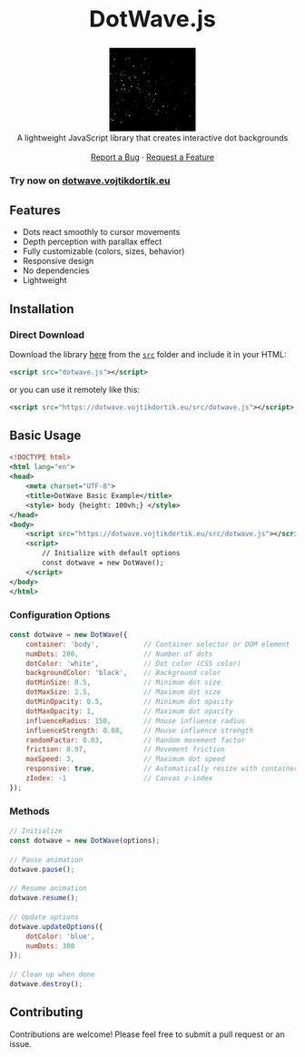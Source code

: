 <h1 align="center" style="font-size: 40px">DotWave.js</h1>


  <p align="center">
    <img src="https://raw.githubusercontent.com/jsem-nerad/DotWave.js/refs/heads/main/images/preview.png" style="width: 30%; height: auto;" alt="Preview screenshot">
    <br />
    A lightweight JavaScript library that creates interactive dot backgrounds
    <br />
    <br />
    <a href="https://github.com/jsem-nerad/DotWave.js/issues/new?labels=bug&template=bug-report---.md">Report a Bug</a>
    ·
    <a href="https://github.com/jsem-nerad/DotWave.js/issues/new?labels=enhancement&template=feature-request---.md">Request a Feature</a>
  </p>
</div>



<!-- TABLE OF CONTENTS 
<details>
  <summary>Table of Contents</summary>
  <ol>
    <li><a href="#about">About</a></li>
    <li>
      <a href="#"></a>
    </li>
    <li>
      <a href="#"></a>
    </li>
    <li><a href="#"></a></li>
    <li><a href="#usage">Usage</a></li>
    <li><a href="#to-do">To-Do</a></li>
    <li><a href="#license">License</a></li>
  </ol>
</details> -->

### Try now on [dotwave.vojtikdortik.eu](https://dotwave.vojtikdortik.eu/)



## Features

- Dots react smoothly to cursor movements
- Depth perception with parallax effect
- Fully customizable (colors, sizes, behavior)
- Responsive design
- No dependencies
- Lightweight 

## Installation

### Direct Download
Download the library [here](https://github.com/jsem-nerad/DotWave.js/blob/main/src/dotwave.js) from the [`src`](https://github.com/jsem-nerad/DotWave.js/tree/main/src) folder and include it in your HTML:
```xml
<script src="dotwave.js"></script>
```
or you can use it remotely like this:
```xml
<script src="https://dotwave.vojtikdortik.eu/src/dotwave.js"></script>
```

## Basic Usage
```xml
<!DOCTYPE html> 
<html lang="en"> 
<head> 
    <meta charset="UTF-8"> 
    <title>DotWave Basic Example</title> 
    <style> body {height: 100vh;} </style>
</head> 
<body> 
    <script src="https://dotwave.vojtikdortik.eu/src/dotwave.js"></script>
    <script>
        // Initialize with default options
        const dotwave = new DotWave();
    </script>
</body> 
</html> 
```

### Configuration Options


```JavaScript
const dotwave = new DotWave({
    container: 'body',           // Container selector or DOM element
    numDots: 200,                // Number of dots
    dotColor: 'white',           // Dot color (CSS color)
    backgroundColor: 'black',    // Background color
    dotMinSize: 0.5,             // Minimum dot size
    dotMaxSize: 2.5,             // Maximum dot size
    dotMinOpacity: 0.5,          // Minimum dot opacity
    dotMaxOpacity: 1,            // Maximum dot opacity
    influenceRadius: 150,        // Mouse influence radius
    influenceStrength: 0.08,     // Mouse influence strength
    randomFactor: 0.03,          // Random movement factor
    friction: 0.97,              // Movement friction
    maxSpeed: 3,                 // Maximum dot speed
    responsive: true,            // Automatically resize with container
    zIndex: -1                   // Canvas z-index
});
```

### Methods
```JavaScript
// Initialize
const dotwave = new DotWave(options);

// Pause animation
dotwave.pause();

// Resume animation
dotwave.resume();

// Update options
dotwave.updateOptions({
    dotColor: 'blue',
    numDots: 300
});

// Clean up when done
dotwave.destroy();
```



## Contributing
Contributions are welcome! Please feel free to submit a pull request or an issue.
